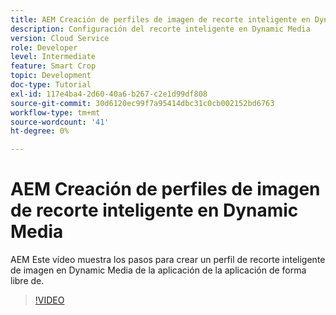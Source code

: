 ```yaml
---
title: AEM Creación de perfiles de imagen de recorte inteligente en Dynamic Media
description: Configuración del recorte inteligente en Dynamic Media
version: Cloud Service
role: Developer
level: Intermediate
feature: Smart Crop
topic: Development
doc-type: Tutorial
exl-id: 117e4ba4-2d60-40a6-b267-c2e1d99df808
source-git-commit: 30d6120ec99f7a95414dbc31c0cb002152bd6763
workflow-type: tm+mt
source-wordcount: '41'
ht-degree: 0%

---
```


# AEM Creación de perfiles de imagen de recorte inteligente en Dynamic Media

AEM Este vídeo muestra los pasos para crear un perfil de recorte inteligente de imagen en Dynamic Media de la aplicación de la aplicación de forma libre de.

>[!VIDEO](https://video.tv.adobe.com/v/335460?quality=12&learn=on)
